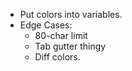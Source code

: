 * Put colors into variables.
* Edge Cases:
  * 80-char limit
  * Tab gutter thingy
  * Diff colors.
